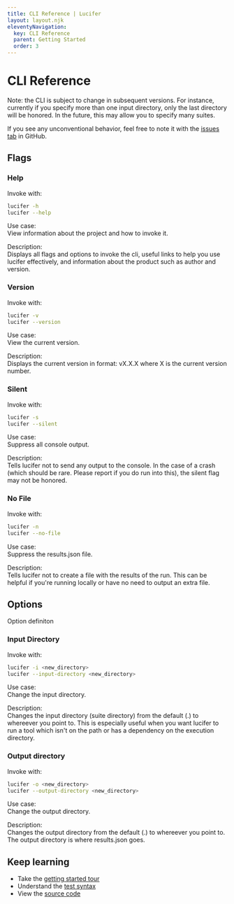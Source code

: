 ```yaml
---
title: CLI Reference | Lucifer
layout: layout.njk
eleventyNavigation:
  key: CLI Reference
  parent: Getting Started
  order: 3
---
```


# CLI Reference

Note: the CLI is subject to change in subsequent versions. For instance, currently if you specify more than one input directory, only the last directory will be honored. In the future, this may allow you to specify many suites.

If you see any unconventional behavior, feel free to note it with the [issues tab](https://github.com/winstonpuckett/lucifer/issues) in GitHub.

## Flags

### Help

Invoke with:
```bash
lucifer -h
lucifer --help
``` 

Use case:<br>
View information about the project and how to invoke it.

Description:<br>
Displays all flags and options to invoke the cli, useful links to help you use lucifer effectively, and information about the product such as author and version.

### Version

Invoke with:
```bash
lucifer -v
lucifer --version
``` 

Use case:<br>
View the current version.

Description:<br>
Displays the current version in format: vX.X.X where X is the current version number.

### Silent

Invoke with:
```bash
lucifer -s
lucifer --silent
``` 

Use case:<br>
Suppress all console output.

Description:<br>
Tells lucifer not to send any output to the console. In the case of a crash (which should be rare. Please report if you do run into this), the silent flag may not be honored.

### No File

Invoke with:
```bash
lucifer -n
lucifer --no-file
``` 

Use case:<br>
Suppress the results.json file.

Description:<br>
Tells lucifer not to create a file with the results of the run. This can be helpful if you're running locally or have no need to output an extra file.

## Options

Option definiton

### Input Directory

Invoke with:
```bash
lucifer -i <new_directory>
lucifer --input-directory <new_directory>
``` 

Use case:<br>
Change the input directory.

Description:<br>
Changes the input directory (suite directory) from the default (.) to whereever you point to. This is especially useful when you want lucifer to run a tool which isn't on the path or has a dependency on the execution directory.

### Output directory

Invoke with:
```bash
lucifer -o <new_directory>
lucifer --output-directory <new_directory>
``` 

Use case:<br>
Change the output directory.

Description:<br>
Changes the output directory from the default (.) to whereever you point to. The output directory is where results.json goes.

## Keep learning

- Take the [getting started tour](/docs)
- Understand the [test syntax](/docs/tests)
- View the [source code](https://github.com/winstonpuckett/lucifer)